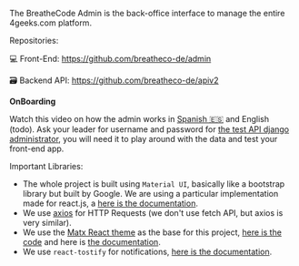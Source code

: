The BreatheCode Admin is the back-office interface to manage the entire 4geeks.com platform.

Repositories:

💻 Front-End: https://github.com/breatheco-de/admin

🗃 Backend API: https://github.com/breatheco-de/apiv2

**OnBoarding**

Watch this video on how the admin works in [Spanish 🇪🇸](https://www.awesomescreenshot.com/video/24295958?key=babb6a6600ce8b8ffe6ba34df32e3151) and English (todo).
Ask your leader for username and password for [the test API django administrator](http://breathecode-test.herokuapp.com/admin), you will need it to play around with the data and test your front-end app.


Important Libraries:

- The whole project is built using `Material UI`, basically like a bootstrap library but built by Google. We are using a particular implementation made for react.js, a [here is the documentation](https://material-ui.com/).
- We use [axios](https://www.npmjs.com/package/axios) for HTTP Requests (we don't use fetch API, but axios is very similar).
- We use the [Matx React theme](https://admin-theme.vercel.app/session/signin) as the base for this project, [here is the code](https://github.com/alesanchezr/admin-theme) and here is [the documentation](http://demos.ui-lib.com/matx-react-doc/).
- We use `react-tostify` for notifications, [here is the documentation](https://www.npmjs.com/package/react-toastify).
